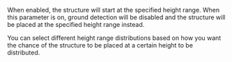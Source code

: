 When enabled, the structure will start at the specified height range.
When this parameter is on, ground detection will be disabled and the
structure will be placed at the specified height range instead.

You can select different height range distributions based on how you want the
chance of the structure to be placed at a certain height to be distributed.